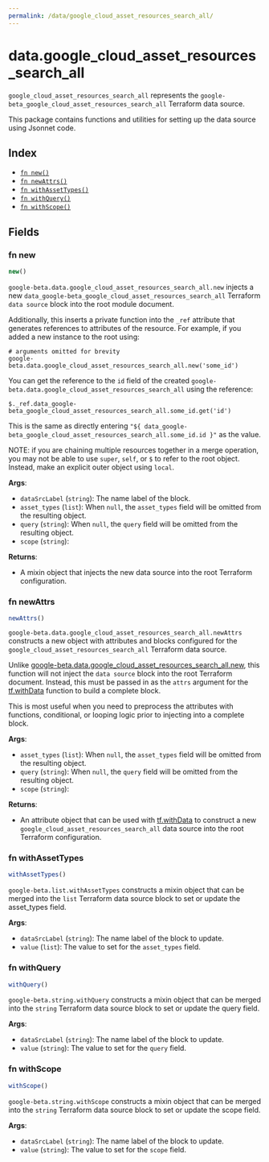 ```yaml
---
permalink: /data/google_cloud_asset_resources_search_all/
---
```


# data.google_cloud_asset_resources_search_all

`google_cloud_asset_resources_search_all` represents the `google-beta_google_cloud_asset_resources_search_all` Terraform data source.



This package contains functions and utilities for setting up the data source using Jsonnet code.


## Index

* [`fn new()`](#fn-new)
* [`fn newAttrs()`](#fn-newattrs)
* [`fn withAssetTypes()`](#fn-withassettypes)
* [`fn withQuery()`](#fn-withquery)
* [`fn withScope()`](#fn-withscope)

## Fields

### fn new

```ts
new()
```


`google-beta.data.google_cloud_asset_resources_search_all.new` injects a new `data_google-beta_google_cloud_asset_resources_search_all` Terraform `data source`
block into the root module document.

Additionally, this inserts a private function into the `_ref` attribute that generates references to attributes of the
resource. For example, if you added a new instance to the root using:

    # arguments omitted for brevity
    google-beta.data.google_cloud_asset_resources_search_all.new('some_id')

You can get the reference to the `id` field of the created `google-beta.data.google_cloud_asset_resources_search_all` using the reference:

    $._ref.data_google-beta_google_cloud_asset_resources_search_all.some_id.get('id')

This is the same as directly entering `"${ data_google-beta_google_cloud_asset_resources_search_all.some_id.id }"` as the value.

NOTE: if you are chaining multiple resources together in a merge operation, you may not be able to use `super`, `self`,
or `$` to refer to the root object. Instead, make an explicit outer object using `local`.

**Args**:
  - `dataSrcLabel` (`string`): The name label of the block.
  - `asset_types` (`list`):  When `null`, the `asset_types` field will be omitted from the resulting object.
  - `query` (`string`):  When `null`, the `query` field will be omitted from the resulting object.
  - `scope` (`string`): 

**Returns**:
- A mixin object that injects the new data source into the root Terraform configuration.


### fn newAttrs

```ts
newAttrs()
```


`google-beta.data.google_cloud_asset_resources_search_all.newAttrs` constructs a new object with attributes and blocks configured for the `google_cloud_asset_resources_search_all`
Terraform data source.

Unlike [google-beta.data.google_cloud_asset_resources_search_all.new](#fn-google_cloud_asset_resources_search_allnew), this function will not inject the `data source`
block into the root Terraform document. Instead, this must be passed in as the `attrs` argument for the
[tf.withData](https://github.com/tf-libsonnet/core/tree/main/docs#fn-withdata) function to build a complete block.

This is most useful when you need to preprocess the attributes with functions, conditional, or looping logic prior to
injecting into a complete block.

**Args**:
  - `asset_types` (`list`):  When `null`, the `asset_types` field will be omitted from the resulting object.
  - `query` (`string`):  When `null`, the `query` field will be omitted from the resulting object.
  - `scope` (`string`): 

**Returns**:
  - An attribute object that can be used with [tf.withData](https://github.com/tf-libsonnet/core/tree/main/docs#fn-withdata) to construct a new `google_cloud_asset_resources_search_all` data source into the root Terraform configuration.


### fn withAssetTypes

```ts
withAssetTypes()
```

`google-beta.list.withAssetTypes` constructs a mixin object that can be merged into the `list`
Terraform data source block to set or update the asset_types field.



**Args**:
  - `dataSrcLabel` (`string`): The name label of the block to update.
  - `value` (`list`): The value to set for the `asset_types` field.


### fn withQuery

```ts
withQuery()
```

`google-beta.string.withQuery` constructs a mixin object that can be merged into the `string`
Terraform data source block to set or update the query field.



**Args**:
  - `dataSrcLabel` (`string`): The name label of the block to update.
  - `value` (`string`): The value to set for the `query` field.


### fn withScope

```ts
withScope()
```

`google-beta.string.withScope` constructs a mixin object that can be merged into the `string`
Terraform data source block to set or update the scope field.



**Args**:
  - `dataSrcLabel` (`string`): The name label of the block to update.
  - `value` (`string`): The value to set for the `scope` field.
